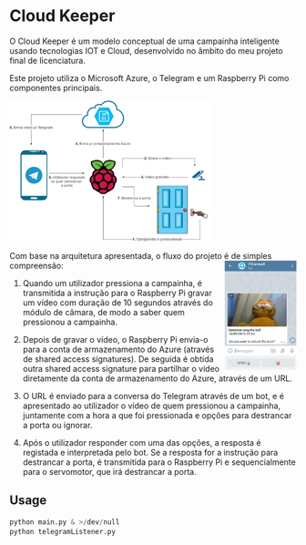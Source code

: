 # Cloud Keeper

O Cloud Keeper é um modelo conceptual de uma campainha inteligente usando tecnologias IOT e Cloud, desenvolvido no âmbito do meu projeto final de licenciatura.

Este projeto utiliza o Microsoft Azure, o Telegram e um Raspberry Pi como componentes principais.


<img src="Diagrama.jpg" width=70% height=70%> 


Com base na arquitetura apresentada, o fluxo do projeto é de simples compreensão:
<img align="right" src="Telegram_Options.jpg" width=25% height=30%>
1) Quando um utilizador pressiona a campainha, é transmitida a instrução para o Raspberry Pi
gravar um vídeo com duração de 10 segundos através do módulo de câmara, de modo a saber 
quem pressionou a campainha. 

2) Depois de gravar o vídeo, o Raspberry Pi envia-o para a conta de armazenamento do Azure (através de shared access signatures). De seguida é obtida outra shared access signature para partilhar o vídeo diretamente da conta de armazenamento do Azure, através de um URL.
3) O URL é enviado para a conversa do Telegram através de um bot, e é apresentado ao utilizador 
o vídeo de quem pressionou a campainha, juntamente com a hora a que foi pressionada e opções 
para destrancar a porta ou ignorar. 

4) Após o utilizador responder com uma das opções, a resposta é registada e interpretada pelo bot. Se 
a resposta for a instrução para destrancar a porta, é transmitida para o Raspberry Pi e 
sequencialmente para o servomotor, que irá destrancar a porta.

## Usage

```python
python main.py & >/dev/null
python telegramListener.py
```
